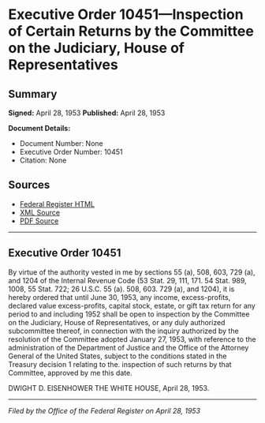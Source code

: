 # Executive Order 10451—Inspection of Certain Returns by the Committee on the Judiciary, House of Representatives

## Summary

**Signed:** April 28, 1953
**Published:** April 28, 1953

**Document Details:**
- Document Number: None
- Executive Order Number: 10451
- Citation: None

## Sources
- [Federal Register HTML](https://www.presidency.ucsb.edu/documents/executive-order-10451-inspection-certain-returns-the-committee-the-judiciary-house)
- [XML Source](None)
- [PDF Source](None)

---

## Executive Order 10451

By virtue of the authority vested in me by sections 55 (a), 508, 603, 729 (a), and 1204 of the Internal Revenue Code (53 Stat. 29, 111, 171. 54 Stat. 989, 1008, 55 Stat. 722; 26 U.S.C. 55 (a). 508, 603. 729 (a), and 1204), it is hereby ordered that until June 30, 1953, any income, excess-profits, declared value excess-profits, capital stock, estate, or gift tax return for any period to and including 1952 shall be open to inspection by the Committee on the Judiciary, House of Representatives, or any duly authorized subcommittee thereof, in connection with the inquiry authorized by the resolution of the Committee adopted January 27, 1953, with reference to the administration of the Department of Justice and the Office of the Attorney General of the United States, subject to the conditions stated in the Treasury decision 1 relating to the. inspection of such returns by that Committee, approved by me this date.

DWIGHT D. EISENHOWER
THE WHITE HOUSE,
April 28, 1953.

---

*Filed by the Office of the Federal Register on April 28, 1953*
